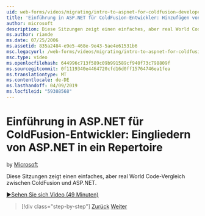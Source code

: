 ```yaml
---
uid: web-forms/videos/migrating/intro-to-aspnet-for-coldfusion-developers-adding-aspnet-to-your-repertoire
title: 'Einführung in ASP.NET für ColdFusion-Entwickler: Hinzufügen von ASP.NET in ein Repertoire | Microsoft-Dokumentation'
author: microsoft
description: Diese Sitzungen zeigt einen einfaches, aber real World Code-Vergleich zwischen ColdFusion und ASP.NET.
ms.author: riande
ms.date: 07/25/2006
ms.assetid: 835a2484-e9e5-468e-9e43-5ae4e61531b6
msc.legacyurl: /web-forms/videos/migrating/intro-to-aspnet-for-coldfusion-developers-adding-aspnet-to-your-repertoire
msc.type: video
ms.openlocfilehash: 644996c713f589c09b991589cf940f73c798809f
ms.sourcegitcommit: 0f1119340e4464720cfd16d0ff15764746ea1fea
ms.translationtype: MT
ms.contentlocale: de-DE
ms.lasthandoff: 04/09/2019
ms.locfileid: "59388568"
---
```

# <a name="intro-to-aspnet-for-coldfusion-developers-adding-aspnet-to-your-repertoire"></a>Einführung in ASP.NET für ColdFusion-Entwickler: Eingliedern von ASP.NET in ein Repertoire

by [Microsoft](https://github.com/microsoft)

Diese Sitzungen zeigt einen einfaches, aber real World Code-Vergleich zwischen ColdFusion und ASP.NET.

[&#9654;Sehen Sie sich Video (49 Minuten)](https://channel9.msdn.com/Blogs/ASP-NET-Site-Videos/intro-to-aspnet-for-coldfusion-developers-adding-aspnet-to-your-repertoire)

> [!div class="step-by-step"]
> [Zurück](intro-to-aspnet-for-jsp-developers-building-applications.md)
> [Weiter](introduction-to-aspnet-for-coldfusion-developers-building-an-aspnet-application.md)
